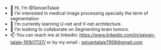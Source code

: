 - 👋 Hi, I’m @SeivanTalaie
- 👀 I’m interested in medical image processing specially the term of segmentation 
- 🌱 I’m currently learning U-net and V-net architecture.
- 💞️ I’m looking to collaborate on Segmenting brain tumors.
- 📫 You can reach me at linkedin: https://www.linkedin.com/in/seivan-talaie-161b17137/ or by my email : seivantalaie7959@gmail.com 

<!---
SeivanTalaie/SeivanTalaie is a ✨ special ✨ repository because its `README.md` (this file) appears on your GitHub profile.
You can click the Preview link to take a look at your changes.
--->
